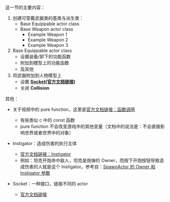 

这一节的主要内容：
1. 创建可穿戴武器类的基类与派生类：
   - Base Equippable actor class
   - Base Weapon actor class
       - Example Weapon 1
       - Example Weapon 2
       - Example Weapon 3
2. Base Equippable actor class 
   - 设置装备/卸下的功能函数
   - 附加到模型上的功能函数
   - 及其他
3. 将武器附加到人物模型上
   - 设置 [**Socket(官方文档链接)**](https://docs.unrealengine.com/4.27/zh-CN/WorkingWithContent/Types/StaticMeshes/HowTo/Sockets/)
   - 关闭 **Collision**




其他：
- 关于视频中的 pure function，这里是[官方文档链接：函数调用](https://docs.unrealengine.com/4.27/zh-CN/ProgrammingAndScripting/Blueprints/UserGuide/Functions/FunctionCalls/)
    - 有些类似 c 中的 const 函数
    - pure function 不会改变游戏中的其他变量（文档中的说法是：不会直接影响世界或者世界中的对象）

- Instigator：造成伤害的执行主体
  - [官方文档链接：Instigator](https://docs.unrealengine.com/4.27/en-US/API/Runtime/Engine/Engine/FActorSpawnParameters/Instigator/)
  - 例如：坦克开炮命中敌人，坦克是炮弹的 Owner，而按下开炮按钮导致造成伤害的人就是这个 Instigator。参考自：[SpawnActor 的 Owner 和 Instigator 参数](https://blog.csdn.net/wangchao701123/article/details/120988921)

- Socket：一种接口，链接不同的 actor
  - [官方文档链接](https://docs.unrealengine.com/4.27/zh-CN/WorkingWithContent/Types/StaticMeshes/HowTo/Sockets/)

